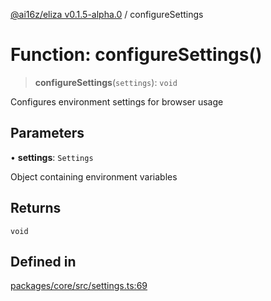 [@ai16z/eliza v0.1.5-alpha.0](../index.md) / configureSettings

# Function: configureSettings()

> **configureSettings**(`settings`): `void`

Configures environment settings for browser usage

## Parameters

• **settings**: `Settings`

Object containing environment variables

## Returns

`void`

## Defined in

[packages/core/src/settings.ts:69](https://github.com/xwxtwd/eliza/blob/main/packages/core/src/settings.ts#L69)
